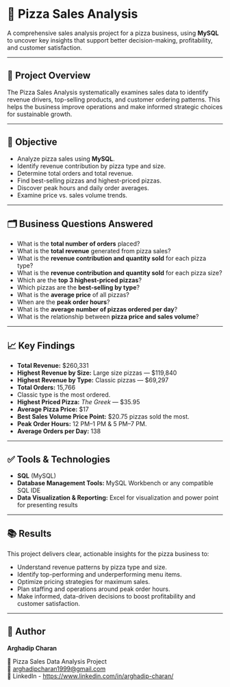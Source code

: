 # 🍕 Pizza Sales Analysis

A comprehensive sales analysis project for a pizza business, using **MySQL** to uncover key insights that support better decision-making, profitability, and customer satisfaction.

---

## 📌 Project Overview

The Pizza Sales Analysis systematically examines sales data to identify revenue drivers, top-selling products, and customer ordering patterns. This helps the business improve operations and make informed strategic choices for sustainable growth.

---

## 🎯 Objective

- Analyze pizza sales using **MySQL**.
- Identify revenue contribution by pizza type and size.
- Determine total orders and total revenue.
- Find best-selling pizzas and highest-priced pizzas.
- Discover peak hours and daily order averages.
- Examine price vs. sales volume trends.

---

## 🗂️ Business Questions Answered

- What is the **total number of orders** placed?
- What is the **total revenue** generated from pizza sales?
- What is the **revenue contribution and quantity sold** for each pizza type?
- What is the **revenue contribution and quantity sold** for each pizza size?
- Which are the **top 3 highest-priced pizzas**?
- Which pizzas are the **best-selling by type**?
- What is the **average price** of all pizzas?
- When are the **peak order hours**?
- What is the **average number of pizzas ordered per day**?
- What is the relationship between **pizza price and sales volume**?

---

## 📈 Key Findings

- **Total Revenue:** \$260,331
- **Highest Revenue by Size:** Large size pizzas — \$119,840
- **Highest Revenue by Type:** Classic pizzas — \$69,297
- **Total Orders:** 15,766  
- Classic type is the most ordered.
- **Highest Priced Pizza:** *The Greek* — \$35.95
- **Average Pizza Price:** \$17
- **Best Sales Volume Price Point:** \$20.75 pizzas sold the most.
- **Peak Order Hours:** 12 PM–1 PM & 5 PM–7 PM.
- **Average Orders per Day:** 138

---

## ✅ Tools & Technologies

- **SQL** (MySQL)
- **Database Management Tools:** MySQL Workbench or any compatible SQL IDE
- **Data Visualization & Reporting:** Excel for visualization and power point for presenting results

---

## 📚 Results

This project delivers clear, actionable insights for the pizza business to:

- Understand revenue patterns by pizza type and size.
- Identify top-performing and underperforming menu items.
- Optimize pricing strategies for maximum sales.
- Plan staffing and operations around peak order hours.
- Make informed, data-driven decisions to boost profitability and customer satisfaction.

---

## 👤 Author

**Arghadip Charan**

📌 Pizza Sales Data Analysis Project  
📧 arghadipcharan1999@gmail.com  
💼 LinkedIn - https://www.linkedin.com/in/arghadip-charan/


